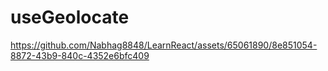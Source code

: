 # useGeolocate

https://github.com/Nabhag8848/LearnReact/assets/65061890/8e851054-8872-43b9-840c-4352e6bfc409
